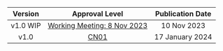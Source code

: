 | **Version** |                **Approval Level**               | **Publication Date** |
|:-----------:|:-----------------------------------------------:|:--------------------:|
|   v1.0 WIP  | <a rel="noopener noreferrer" target="_blank" href="https://github.com/oasis-tcs/openc2-cn-apdev/tree/working">Working Meeting: 8 Nov 2023</a> |      10 Nov 2023     |
|     v1.0    | <a rel="noopener noreferrer" target="_blank" href="https://docs.oasis-open.org/openc2/cn-appdev/v1.0/cn01/cn-appdev-v1.0-cn01.html">CN01</a> |    17 January 2024   |